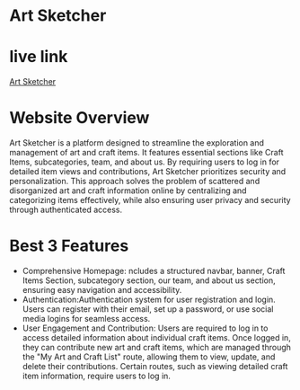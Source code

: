 # Art Sketcher

# live link 
[Art Sketcher](https://painting-and-drawing-5bbe7.web.app/)
# Website Overview
Art Sketcher is a platform designed to streamline the exploration and management of art and craft items. It features essential sections like Craft Items, subcategories, team, and about us. By requiring users to log in for detailed item views and contributions, Art Sketcher prioritizes security and personalization. This approach solves the problem of scattered and disorganized art and craft information online by centralizing and categorizing items effectively, while also ensuring user privacy and security through authenticated access.

# Best 3 Features
- Comprehensive Homepage: ncludes a structured navbar, banner, Craft Items Section, subcategory section, our team, and about us section, ensuring easy navigation and accessibility.
- Authentication:Authentication system for user registration and login. Users can register with their email, set up a password, or use social media logins for seamless access. 
- User Engagement and Contribution: Users are required to log in to access detailed information about individual craft items. Once logged in, they can contribute new art and craft items, which are managed through the "My Art and Craft List" route, allowing them to view, update, and delete their contributions. Certain routes, such as viewing detailed craft item information, require users to log in.




